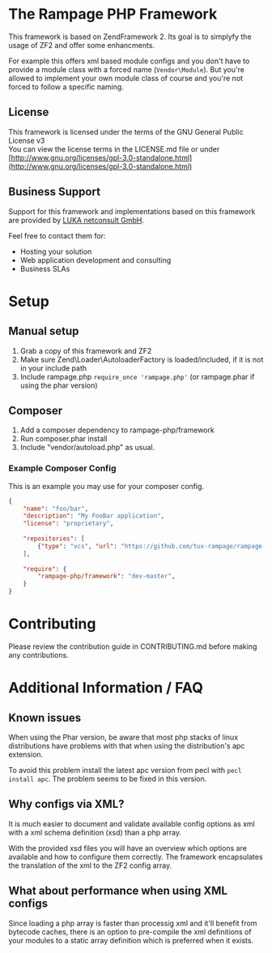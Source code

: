 # The Rampage PHP Framework

This framework is based on ZendFramework 2.
Its goal is to simplyfy the usage of ZF2 and offer some enhancments.

For example this offers xml based module configs and you don't have
to provide a module class with a forced name (`Vendor\Module`).
But you're allowed to implement your own module class of course and 
you're not forced to follow a specific naming.

## License

This framework is licensed under the terms of the GNU General Public License v3  
You can view the license terms in the LICENSE.md file or under [http://www.gnu.org/licenses/gpl-3.0-standalone.html](http://www.gnu.org/licenses/gpl-3.0-standalone.html)

## Business Support

Support for this framework and implementations based on this framework are provided by [LUKA netconsult GmbH](http://www.luka.de/).

Feel free to contact them for:
* Hosting your solution
* Web application development and consulting
* Business SLAs

# Setup

## Manual setup

1. Grab a copy of this framework and ZF2
2. Make sure Zend\Loader\AutoloaderFactory is loaded/included, if it is not in your include path
3. Include rampage.php `require_once 'rampage.php'` (or rampage.phar if using the phar version)

## Composer

1. Add a composer dependency to rampage-php/framework
2. Run composer.phar install
3. Include "vendor/autoload.php" as usual.

### Example Composer Config

This is an example you may use for your composer config.

```json
{
    "name": "foo/bar",
    "description": "My FooBar application",
    "license": "proprietary",
    
    "repositories": [
        {"type": "vcs", "url": "https://github.com/tux-rampage/rampage-php"},
    ],
    
    "require": {
        "rampage-php/framework": "dev-master",
    }
}
```

# Contributing

Please review the contribution guide in CONTRIBUTING.md before making any contributions.


# Additional Information / FAQ

## Known issues

When using the Phar version, be aware that most php stacks of linux distributions
have problems with that when using the distribution's apc extension.

To avoid this problem install the latest apc version from pecl with `pecl install apc`.
The problem seems to be fixed in this version.

## Why configs via XML?

It is much easier to document and validate available config options as xml with a
xml schema definition (xsd) than a php array.

With the provided xsd files you will have an overview which options are available and how to
configure them correctly. The framework encapsulates the translation of the xml to the
ZF2 config array.

## What about performance when using XML configs

Since loading a php array is faster than processig xml and it'll benefit from bytecode caches,
there is an option to pre-compile the xml definitions of your modules to a static array definition 
which is preferred when it exists.

